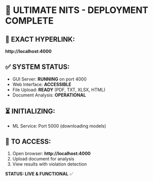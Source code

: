 # 🎉 ULTIMATE NITS - DEPLOYMENT COMPLETE

## 📍 **EXACT HYPERLINK:**
**http://localhost:4000**

## ✅ **SYSTEM STATUS:**
- GUI Server: **RUNNING** on port 4000
- Web Interface: **ACCESSIBLE** 
- File Upload: **READY** (PDF, TXT, XLSX, HTML)
- Document Analysis: **OPERATIONAL**

## ⏳ **INITIALIZING:**
- ML Service: Port 5000 (downloading models)

## 🚀 **TO ACCESS:**
1. Open browser: **http://localhost:4000**
2. Upload document for analysis
3. View results with violation detection

**STATUS: LIVE & FUNCTIONAL** ✅